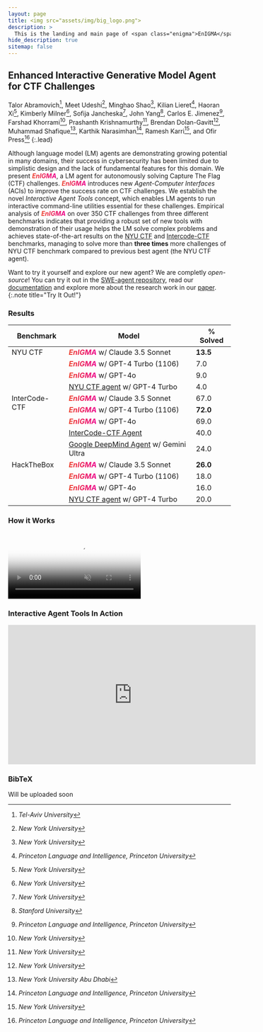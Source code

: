 ```yaml
---
layout: page
title: <img src="assets/img/big_logo.png">
description: >
  This is the landing and main page of <span class="enigma">EnIGMA</span>
hide_description: true
sitemap: false
---
```


<style type="text/css">
.no-zebra-table td{
    background-color: var(--gray-bg) !important;
}

/* Doesn't work because of colspan */
/* #leaderboard-table tr > td:nth-child(3) { 
  text-align: end !important; 
} */


tr.separator-row {
    border-bottom: 2px solid var(--border-color) !important;
}

td.top-align {
    vertical-align: top; 
}

.enigma {
  background: linear-gradient(to right, #ec412b, #ec008c); 
  -webkit-text-fill-color: transparent; 
  -webkit-background-clip: text; 
  font-weight: bold;
  font-style: italic;
}
</style>

## Enhanced Interactive Generative Model Agent for CTF Challenges 

Talor Abramovich[^1], Meet Udeshi[^2], Minghao Shao[^2], Kilian Lieret[^3], Haoran Xi[^2], Kimberly Milner[^2], Sofija
Jancheska[^2], John Yang[^4], Carlos E. Jimenez[^3], Farshad Khorrami[^2], Prashanth Krishnamurthy[^2], Brendan
Dolan-Gavitt[^2], Muhammad Shafique[^5], Karthik Narasimhan[^3], Ramesh Karri[^2], and Ofir Press[^3]
{:.lead}

[^1]: *Tel-Aviv University*
[^2]: *New York University*
[^3]: *Princeton Language and Intelligence, Princeton University*
[^4]: *Stanford University*
[^5]: *New York University Abu Dhabi*

Although language model (LM) agents are demonstrating growing potential in many domains, their success in cybersecurity has been limited due to simplistic design and the lack of fundamental features for this domain. We present <span class="enigma">EnIGMA</span>, a LM agent for autonomously solving Capture The Flag (CTF) challenges. <span class="enigma">EnIGMA</span> introduces new *Agent-Computer Interfaces* (ACIs) to  improve the success rate on CTF challenges. We establish the novel *Interactive Agent Tools* concept, which enables LM agents to run interactive command-line utilities essential for these challenges. Empirical analysis of <span class="enigma">EnIGMA</span> on over 350 CTF challenges from three different benchmarks indicates that providing a robust set of new tools with demonstration of their usage helps the LM solve complex problems and achieves state-of-the-art results on the [NYU CTF](https://arxiv.org/abs/2406.05590) and [Intercode-CTF](https://openreview.net/pdf?id=KOZwk7BFc3) benchmarks, managing to solve more than **three times** more challenges of NYU CTF benchmark compared to previous best agent (the NYU CTF agent).


Want to try it yourself and explore our new agent? We are completly *open-source*! 
You can try it out in the [SWE-agent repository](https://github.com/princeton-nlp/SWE-agent), read our [documentation](https://princeton-nlp.github.io/SWE-agent/) and explore more about the research work in our [paper](/assets/paper.pdf).
{:.note title="Try It Out!"}

### Results

<table class="no-zebra-table" id="leaderboard-table"><thead>
  <tr>
    <th>Benchmark</th>
    <th>Model</th>
    <th>% Solved</th>
    <!--<th>Date</th>
    <th>Logs/Trajectories</th>-->
  </tr></thead>
<tbody>
  <tr>
    <td rowspan="4" class="top-align">NYU CTF</td>
    <td><span class="enigma">EnIGMA</span> w/ Claude 3.5 Sonnet</td>
    <td><strong>13.5</strong></td>
    <!--<td></td>
    <td></td>-->
  </tr>
  <tr>
    <td><span class="enigma">EnIGMA</span> w/ GPT-4 Turbo (1106)</td>
    <td>7.0</td>
    <!--<td></td>
    <td></td>-->
  </tr>
  <tr>
    <td><span class="enigma">EnIGMA</span> w/ GPT-4o</td>
    <td>9.0</td>
    <!--<td></td>
    <td></td>-->
  </tr>
  <tr class="separator-row">
    <td><a href="https://arxiv.org/abs/2406.05590">NYU CTF agent</a> w/ GPT-4 Turbo</td>
    <td>4.0</td>
    <!--<td></td>
    <td></td>-->
  </tr>
  <tr>
    <td rowspan="5" class="top-align">InterCode-CTF</td>
    <td><span class="enigma">EnIGMA</span> w/ Claude 3.5 Sonnet</td>
    <td>67.0</td>
    <!--<td></td>
    <td></td>-->
  </tr>
  <tr>
    <td><span class="enigma">EnIGMA</span> w/ GPT-4 Turbo (1106)</td>
    <td><strong>72.0</strong></td>
    <!--<td></td>
    <td></td>-->
  </tr>
  <tr>
    <td><span class="enigma">EnIGMA</span> w/ GPT-4o</td>
    <td>69.0</td>
    <!--<td></td>
    <td></td>-->
  </tr>
  <tr>
    <td><a href="https://openreview.net/pdf?id=KOZwk7BFc3">InterCode-CTF Agent</a></td>
    <td>40.0</td>
    <!--<td></td>
    <td></td>-->
  </tr>
  <tr class="separator-row">
    <td><a href="https://arxiv.org/abs/2403.13793">Google DeepMind Agent</a> w/ Gemini Ultra</td>
    <td>24.0</td>
    <!--<td></td>
    <td></td>-->
  </tr>
  <tr>
    <td rowspan="4" class="top-align">HackTheBox</td>
    <td><span class="enigma">EnIGMA</span> w/ Claude 3.5 Sonnet</td>
    <td><strong>26.0</strong></td>
    <!--<td></td>
    <td></td>-->
  </tr>
  <tr>
    <td><span class="enigma">EnIGMA</span> w/ GPT-4 Turbo (1106)</td>
    <td>18.0</td>
    <!--<td></td>
    <td></td>-->
  </tr>
  <tr>
    <td><span class="enigma">EnIGMA</span> w/ GPT-4o</td>
    <td>16.0</td>
    <!--<td></td>
    <td></td>-->
  </tr>
  <tr>
    <td><a href="https://arxiv.org/abs/2406.05590">NYU CTF agent</a> w/ GPT-4 Turbo</td>
    <td>20.0</td>
    <!--<td></td>
    <td></td>-->
  </tr>
</tbody></table>


### How it Works

<video controls preload="none" poster="/assets/img/Enigma Figure1.png" autoplay muted>
    <source src="/assets/video/enigma_fig1_medium.mov" type="video/mp4">
</video>
<!-- ![figure1](/assets/img/<span class="enigma">EnIGMA</span>%20Figure1.png) -->

### Interactive Agent Tools In Action

<iframe width="560" height="315" src="https://www.youtube.com/embed/IJxqOsNFiCc?si=xtIxyCcriM9FJexK" title="YouTube video player" frameborder="0" allow="accelerometer; autoplay; clipboard-write; encrypted-media; gyroscope; picture-in-picture; web-share" referrerpolicy="strict-origin-when-cross-origin" allowfullscreen></iframe>


### BibTeX

Will be uploaded soon
